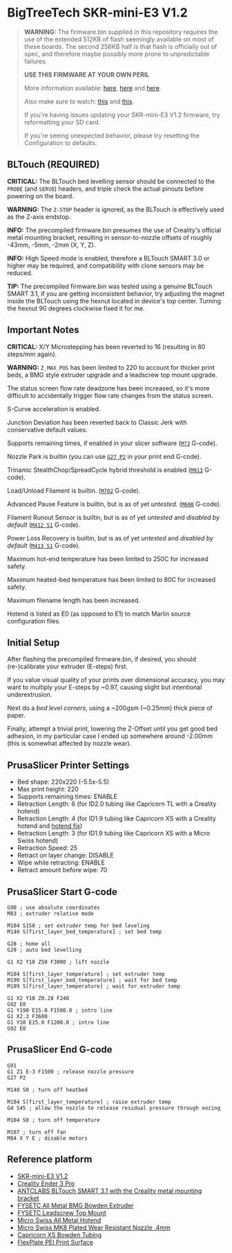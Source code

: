 # BigTreeTech SKR-mini-E3 V1.2

> **WARNING:**
> The firmware.bin supplied in this repository requires the use of the extended
> 512KB of flash seemingly available on most of these boards. The second
> 256KB half is that flash is officially out of spec, and therefore maybe
> possibly more prone to unpredictable failures.
>
> **USE THIS FIRMWARE AT YOUR OWN PERIL**
>
> More information available:
> [here](https://www.youtube.com/watch?v=EBIahC1P2e0),
> [here](https://www.youtube.com/watch?v=7Utygr71p8s) and
> [here](https://www.youtube.com/watch?v=q0JEx3uzgSo).
>
> Also make sure to watch:
> [this](https://www.youtube.com/watch?v=VK_K6fp4BIk) and
> [this](https://www.youtube.com/watch?v=ckQ9UWlmdVA).
>
> If you're having issues updating your SKR-mini-E3 V1.2 firmware, try reformatting your SD card.
>
> If you're seeing unexpected behavior, please try resetting the Configuration to defaults.

## BLTouch (__REQUIRED__)

**CRITICAL:** The BLTouch bed levelling sensor should be connected to the `PROBE` (and `SERVO`) headers,
and triple check the actual pinouts before powering on the board.

**WARNING:** The `Z-STOP` header is ignored, as the BLTouch is effectively used as the Z-axis endstop.

**INFO:** The precompiled firmware.bin presumes the use of Creality's official metal mounting bracket,
resulting in sensor-to-nozzle offsets of roughly -43mm, -5mm, -2mm (X, Y, Z).

**INFO:** High Speed mode is enabled, therefore a BLTouch SMART 3.0 or higher may be required, and
compatibility with clone sensors may be reduced.

**TIP:** The precompiled firmware.bin was tested using a genuine BLTouch SMART 3.1, if you are
getting inconsistent behavior, try adjusting the magnet inside the BLTouch using the hexnut
located in device's top center. Turning the hexnut 90 degrees clockwise fixed it for me.

## Important Notes

**CRITICAL:** X/Y Microstepping has been reverted to 16 (resulting in 80 steps/mm again).

**WARNING:** `Z_MAX_POS` has been limited to 220 to account for thicker print beds,
a BMG style extruder upgrade and a leadscrew top mount upgrade.

The status screen flow rate deadzone has been increased, so it's more difficult to
accidentally trigger flow rate changes from the status screen.

S-Curve acceleration is enabled.

Junction Deviation has been reverted back to Classic Jerk with conservative default values.

Supports remaining times, if enabled in your slicer software
([`M73`](http://marlinfw.org/docs/gcode/M073.html) G-code).

Nozzle Park is builtin
(you can use [`G27 P2`](http://marlinfw.org/docs/gcode/G027.html) in your print end G-code).

Trinamic StealthChop/SpreadCycle hybrid threshold is enabled
([`M913`](http://marlinfw.org/docs/gcode/M913.html) G-code).

Load/Unload Filament is builtin.
([`M702`](http://marlinfw.org/docs/gcode/M702.html) G-code).

Advanced Pause Feature is builtin, but is as of yet _untested_.
([`M600`](http://marlinfw.org/docs/gcode/M600.html) G-code).

Filament Runout Sensor is builtin, but is as of yet _untested_ and _disabled by default_
([`M412 S1`](http://marlinfw.org/docs/gcode/M412.html) G-code).

Power Loss Recovery is builtin, but is as of yet _untested_ and _disabled by default_
([`M413 S1`](http://marlinfw.org/docs/gcode/M413.html) G-code).

Maximum hot-end temperature has been limited to 250C for increased safety.

Maximum heated-bed temperature has been limited to 80C for increased safety.

Maximum filename length has been increased.

Hotend is listed as E0 (as opposed to E1) to match Marlin source configuration files.

## Initial Setup

After flashing the precompiled firmware.bin, if desired, you should (re-)calibrate 
your extruder (E-steps) first.

If you value visual quality of your prints over dimensional accuracy, you may want
to multiply your E-steps by ~0.97, causing slight but intentional underextrusion.

Next do a _bed level corners_, using a ~200gsm (~0.25mm) thick piece of paper.

Finally, attempt a trivial print, lowering the Z-Offset until you get good
bed adhesion, in my particular case I ended up somewhere around -2.00mm
(this is somewhat affected by nozzle wear).

## PrusaSlicer Printer Settings

* Bed shape: 220x220 (-5.5x-5.5)
* Max print height: 220
* Supports remaining times: ENABLE
* Retraction Length: 6 (for ID2.0 tubing like Capricorn TL with a Creality hotend)
* Retraction Length: 4 (for ID1.9 tubing like Capricorn XS with a Creality hotend and [hotend fix](https://www.youtube.com/watch?v=dIkjR2Ytx-g))
* Retraction Length: 3 (for ID1.9 tubing like Capricorn XS with a Micro Swiss hotend)
* Retraction Speed: 25
* Retract on layer change: DISABLE
* Wipe while retracting: ENABLE
* Retract amount before wipe: 70

## PrusaSlicer Start G-code

```
G90 ; use absolute coordinates
M83 ; extruder relative mode

M104 S150 ; set extruder temp for bed leveling
M140 S[first_layer_bed_temperature] ; set bed temp

G28 ; home all
G29 ; auto bed levelling

G1 X2 Y10 Z50 F3000 ; lift nozzle

M104 S[first_layer_temperature] ; set extruder temp
M190 S[first_layer_bed_temperature] ; wait for bed temp
M109 S[first_layer_temperature] ; wait for extruder temp

G1 X2 Y10 Z0.28 F240
G92 E0
G1 Y190 E15.0 F1500.0 ; intro line
G1 X2.3 F3600
G1 Y10 E15.0 F1200.0 ; intro line
G92 E0
```

## PrusaSlicer End G-code

```
G91
G1 Z1 E-3 F1500 ; release nozzle pressure
G27 P2

M140 S0 ; turn off heatbed

M104 S[first_layer_temperature] ; raise extruder temp
G4 S45 ; allow the nozzle to release residual pressure through oozing

M104 S0 ; turn off temperature

M107 ; turn off fan
M84 X Y E ; disable motors
```

## Reference platform

- [SKR-mini-E3 V1.2](https://github.com/bigtreetech/BIGTREETECH-SKR-mini-E3)
- [Creality Ender 3 Pro](https://www.creality.com/creality-ender-3-pro-3d-printer-p00251p1.html)
- [ANTCLABS BLTouch SMART 3.1 with the Creality metal mounting bracket](https://www.antclabs.com/bltouch-v3)
- [FYSETC All Metal BMG Bowden Extruder](https://aliexpress.com/item/33047017792.html)
- [FYSETC Leadscrew Top Mount](https://aliexpress.com/item/33013348068.html)
- [Micro Swiss All Metal Hotend](https://store.micro-swiss.com/products/all-metal-hotend-kit-for-cr-10)
- [Micro Swiss MK8 Plated Wear Resistant Nozzle .4mm](https://store.micro-swiss.com/products/mk8)
- [Capricorn XS Bowden Tubing](https://www.captubes.com/)
- [FlexPlate PEI Print Surface](https://primacreator.com/products/primacreator-flexplate-pei)
